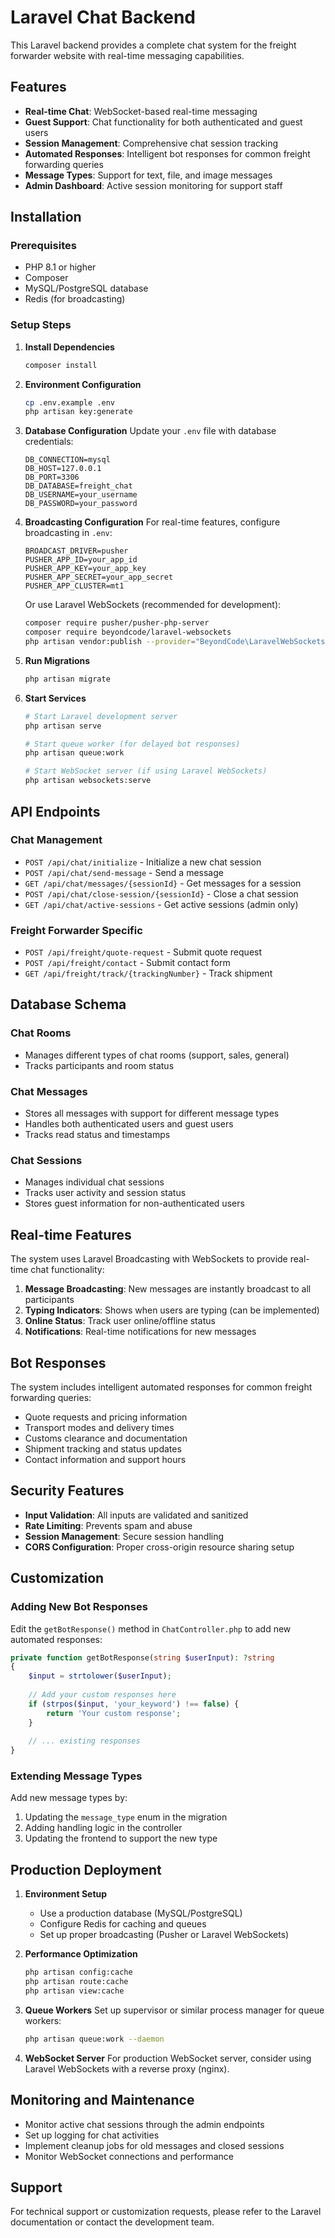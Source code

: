 # Laravel Chat Backend

This Laravel backend provides a complete chat system for the freight forwarder website with real-time messaging capabilities.

## Features

- **Real-time Chat**: WebSocket-based real-time messaging
- **Guest Support**: Chat functionality for both authenticated and guest users
- **Session Management**: Comprehensive chat session tracking
- **Automated Responses**: Intelligent bot responses for common freight forwarding queries
- **Message Types**: Support for text, file, and image messages
- **Admin Dashboard**: Active session monitoring for support staff

## Installation

### Prerequisites

- PHP 8.1 or higher
- Composer
- MySQL/PostgreSQL database
- Redis (for broadcasting)

### Setup Steps

1. **Install Dependencies**
   ```bash
   composer install
   ```

2. **Environment Configuration**
   ```bash
   cp .env.example .env
   php artisan key:generate
   ```

3. **Database Configuration**
   Update your `.env` file with database credentials:
   ```env
   DB_CONNECTION=mysql
   DB_HOST=127.0.0.1
   DB_PORT=3306
   DB_DATABASE=freight_chat
   DB_USERNAME=your_username
   DB_PASSWORD=your_password
   ```

4. **Broadcasting Configuration**
   For real-time features, configure broadcasting in `.env`:
   ```env
   BROADCAST_DRIVER=pusher
   PUSHER_APP_ID=your_app_id
   PUSHER_APP_KEY=your_app_key
   PUSHER_APP_SECRET=your_app_secret
   PUSHER_APP_CLUSTER=mt1
   ```

   Or use Laravel WebSockets (recommended for development):
   ```bash
   composer require pusher/pusher-php-server
   composer require beyondcode/laravel-websockets
   php artisan vendor:publish --provider="BeyondCode\LaravelWebSockets\WebSocketsServiceProvider" --tag="migrations"
   ```

5. **Run Migrations**
   ```bash
   php artisan migrate
   ```

6. **Start Services**
   ```bash
   # Start Laravel development server
   php artisan serve
   
   # Start queue worker (for delayed bot responses)
   php artisan queue:work
   
   # Start WebSocket server (if using Laravel WebSockets)
   php artisan websockets:serve
   ```

## API Endpoints

### Chat Management

- `POST /api/chat/initialize` - Initialize a new chat session
- `POST /api/chat/send-message` - Send a message
- `GET /api/chat/messages/{sessionId}` - Get messages for a session
- `POST /api/chat/close-session/{sessionId}` - Close a chat session
- `GET /api/chat/active-sessions` - Get active sessions (admin only)

### Freight Forwarder Specific

- `POST /api/freight/quote-request` - Submit quote request
- `POST /api/freight/contact` - Submit contact form
- `GET /api/freight/track/{trackingNumber}` - Track shipment

## Database Schema

### Chat Rooms
- Manages different types of chat rooms (support, sales, general)
- Tracks participants and room status

### Chat Messages
- Stores all messages with support for different message types
- Handles both authenticated users and guest users
- Tracks read status and timestamps

### Chat Sessions
- Manages individual chat sessions
- Tracks user activity and session status
- Stores guest information for non-authenticated users

## Real-time Features

The system uses Laravel Broadcasting with WebSockets to provide real-time chat functionality:

1. **Message Broadcasting**: New messages are instantly broadcast to all participants
2. **Typing Indicators**: Shows when users are typing (can be implemented)
3. **Online Status**: Track user online/offline status
4. **Notifications**: Real-time notifications for new messages

## Bot Responses

The system includes intelligent automated responses for common freight forwarding queries:

- Quote requests and pricing information
- Transport modes and delivery times
- Customs clearance and documentation
- Shipment tracking and status updates
- Contact information and support hours

## Security Features

- **Input Validation**: All inputs are validated and sanitized
- **Rate Limiting**: Prevents spam and abuse
- **Session Management**: Secure session handling
- **CORS Configuration**: Proper cross-origin resource sharing setup

## Customization

### Adding New Bot Responses

Edit the `getBotResponse()` method in `ChatController.php` to add new automated responses:

```php
private function getBotResponse(string $userInput): ?string
{
    $input = strtolower($userInput);
    
    // Add your custom responses here
    if (strpos($input, 'your_keyword') !== false) {
        return 'Your custom response';
    }
    
    // ... existing responses
}
```

### Extending Message Types

Add new message types by:

1. Updating the `message_type` enum in the migration
2. Adding handling logic in the controller
3. Updating the frontend to support the new type

## Production Deployment

1. **Environment Setup**
   - Use a production database (MySQL/PostgreSQL)
   - Configure Redis for caching and queues
   - Set up proper broadcasting (Pusher or Laravel WebSockets)

2. **Performance Optimization**
   ```bash
   php artisan config:cache
   php artisan route:cache
   php artisan view:cache
   ```

3. **Queue Workers**
   Set up supervisor or similar process manager for queue workers:
   ```bash
   php artisan queue:work --daemon
   ```

4. **WebSocket Server**
   For production WebSocket server, consider using Laravel WebSockets with a reverse proxy (nginx).

## Monitoring and Maintenance

- Monitor active chat sessions through the admin endpoints
- Set up logging for chat activities
- Implement cleanup jobs for old messages and closed sessions
- Monitor WebSocket connections and performance

## Support

For technical support or customization requests, please refer to the Laravel documentation or contact the development team.